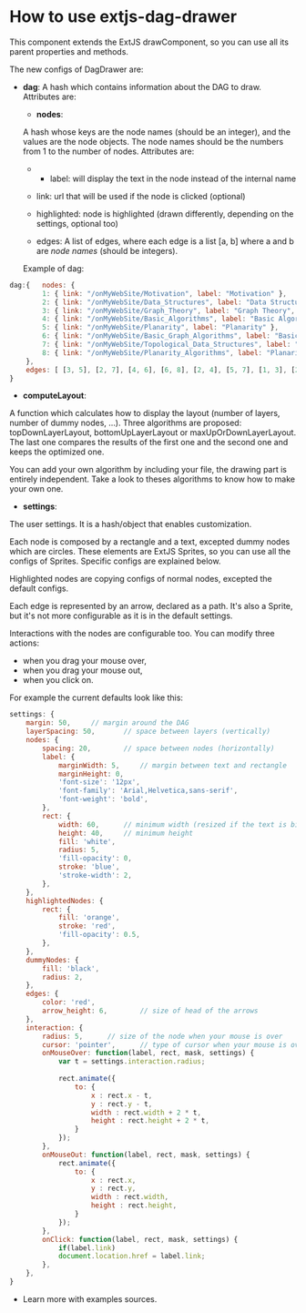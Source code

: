 How to use extjs-dag-drawer
================

This component extends the ExtJS drawComponent, so you can use all its parent properties and methods.


The new configs of DagDrawer are:

 - **dag**: 
A hash which contains information about the DAG to draw. Attributes are: 

   - **nodes**:
   
   A hash whose keys are the node names (should be an integer), and the values 
   are the node objects. The node names should be the numbers from 1 to the 
   number of nodes. Attributes are:

   
	- - label: will display the text in the node instead of the internal name
 	- link: url that will be used if the node is clicked (optional)
	- highlighted: node is highlighted (drawn differently, depending on the settings, optional too)

   - edges:
   A list of edges, where each edge is a list [a, b] where a and b are *node
   names* (should be integers). 
  		
   Example of dag:
  	
```javascript
dag:{ 	nodes: {
  		1: { link: "/onMyWebSite/Motivation", label: "Motivation" },
		2: { link: "/onMyWebSite/Data_Structures", label: "Data Structures" },
		3: { link: "/onMyWebSite/Graph_Theory", label: "Graph Theory", highlighted: 1 },
		4: { link: "/onMyWebSite/Basic_Algorithms", label: "Basic Algorithms" },
		5: { link: "/onMyWebSite/Planarity", label: "Planarity" },
		6: { link: "/onMyWebSite/Basic_Graph_Algorithms", label: "Basic Graph Algorithms" },
		7: { link: "/onMyWebSite/Topological_Data_Structures", label: "Topological Data Structures" },
		8: { link: "/onMyWebSite/Planarity_Algorithms", label: "Planarity Algorithms" }
	},
	edges: [ [3, 5], [2, 7], [4, 6], [6, 8], [2, 4], [5, 7], [1, 3], [2, 8], [1, 2], [7, 8], [3, 4] ]	
}
```	
  		
- **computeLayout**:

A function which calculates how to display the layout (number of layers, number of dummy nodes, ...).
Three algorithms are proposed: topDownLayerLayout, bottomUpLayerLayout or maxUpOrDownLayerLayout.
The last one compares the results of the first one and the second one and keeps the optimized one.
  	
You can add your own algorithm by including your file, the drawing part is entirely independent.
Take a look to theses algorithms to know how to make your own one.
  	
  
- **settings**:

The user settings. It is a hash/object that enables customization.
  	
Each node is composed by a rectangle and a text, excepted dummy nodes which are circles.
These elements are ExtJS Sprites, so you can use all the configs of Sprites.
Specific configs are explained below.

Highlighted nodes are copying configs of normal nodes, excepted the default configs.

Each edge is represented by an arrow, declared as a path.
It's also a Sprite, but it's not more configurable as it is in the default settings. 

Interactions with the nodes are configurable too. You can modify three actions: 
  - when you drag your mouse over,
  - when you drag your mouse out,
  - when you click on.

For example the current defaults look like this:
  	
```javascript
settings: {
	margin: 50,		// margin around the DAG  	
	layerSpacing: 50,		// space between layers (vertically)
	nodes: {
		spacing: 20,		// space between nodes (horizontally)
		label: {
			marginWidth: 5,		// margin between text and rectangle 
			marginHeight: 0,
			'font-size': '12px',		
			'font-family': 'Arial,Helvetica,sans-serif',
			'font-weight': 'bold',
		},
		rect: {
			width: 60,		// minimum width (resized if the text is bigger)
			height: 40,		// minimum height
			fill: 'white',
			radius: 5,
			'fill-opacity': 0,
			stroke: 'blue',
			'stroke-width': 2,
		},
	},
	highlightedNodes: {
		rect: {
			fill: 'orange',
			stroke: 'red',
			'fill-opacity': 0.5,
		},
	},
	dummyNodes: {
		fill: 'black',
		radius: 2,
	},
	edges: {
		color: 'red',
		arrow_height: 6,		// size of head of the arrows
	},
	interaction: {
		radius: 5,		// size of the node when your mouse is over
		cursor: 'pointer',		// type of cursor when your mouse is over
		onMouseOver: function(label, rect, mask, settings) {
			var t = settings.interaction.radius;
			
			rect.animate({
				to: {
					x : rect.x - t,
					y : rect.y - t,
					width : rect.width + 2 * t,
					height : rect.height + 2 * t,
				}
			});
		},
		onMouseOut: function(label, rect, mask, settings) {
			rect.animate({
				to: {
					x : rect.x,
					y : rect.y,
					width : rect.width,
					height : rect.height,
				}
			});
		},
		onClick: function(label, rect, mask, settings) {
			if(label.link)
			document.location.href = label.link;
		},
	},
}
```  	
  	
 - Learn more with examples sources.
